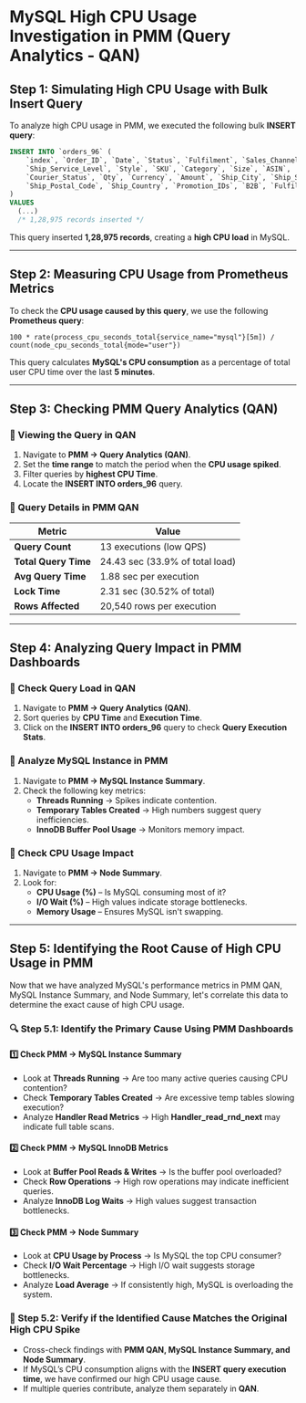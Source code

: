 # **MySQL High CPU Usage Investigation in PMM (Query Analytics - QAN)**

## **Step 1: Simulating High CPU Usage with Bulk Insert Query**
To analyze high CPU usage in PMM, we executed the following bulk **INSERT query**:

```sql
INSERT INTO `orders_96` (
    `index`, `Order_ID`, `Date`, `Status`, `Fulfilment`, `Sales_Channel`, 
    `Ship_Service_Level`, `Style`, `SKU`, `Category`, `Size`, `ASIN`, 
    `Courier_Status`, `Qty`, `Currency`, `Amount`, `Ship_City`, `Ship_State`, 
    `Ship_Postal_Code`, `Ship_Country`, `Promotion_IDs`, `B2B`, `Fulfilled_By`
) 
VALUES 
  (...)
  /* 1,28,975 records inserted */
```

This query inserted **1,28,975 records**, creating a **high CPU load** in MySQL.

---

## **Step 2: Measuring CPU Usage from Prometheus Metrics**
To check the **CPU usage caused by this query**, we use the following **Prometheus query**:

```promql
100 * rate(process_cpu_seconds_total{service_name="mysql"}[5m]) / count(node_cpu_seconds_total{mode="user"})
```

This query calculates **MySQL's CPU consumption** as a percentage of total user CPU time over the last **5 minutes**.

---

## **Step 3: Checking PMM Query Analytics (QAN)**

### **🔹 Viewing the Query in QAN**
1. Navigate to **PMM → Query Analytics (QAN)**.
2. Set the **time range** to match the period when the **CPU usage spiked**.
3. Filter queries by **highest CPU Time**.
4. Locate the **INSERT INTO orders_96** query.

### **🔹 Query Details in PMM QAN**

| **Metric**        | **Value**                                      |
|------------------|---------------------------------|
| **Query Count**  | 13 executions (low QPS)        |
| **Total Query Time** | 24.43 sec (33.9% of total load) |
| **Avg Query Time** | 1.88 sec per execution       |
| **Lock Time** | 2.31 sec (30.52% of total) |
| **Rows Affected** | 20,540 rows per execution |

---

## **Step 4: Analyzing Query Impact in PMM Dashboards**

### **🔹 Check Query Load in QAN**
1. Navigate to **PMM → Query Analytics (QAN)**.
2. Sort queries by **CPU Time** and **Execution Time**.
3. Click on the **INSERT INTO orders_96** query to check **Query Execution Stats**.

### **🔹 Analyze MySQL Instance in PMM**
1. Navigate to **PMM → MySQL Instance Summary**.
2. Check the following key metrics:
   - **Threads Running** → Spikes indicate contention.
   - **Temporary Tables Created** → High numbers suggest query inefficiencies.
   - **InnoDB Buffer Pool Usage** → Monitors memory impact.

### **🔹 Check CPU Usage Impact**
1. Navigate to **PMM → Node Summary**.
2. Look for:
   - **CPU Usage (%)** – Is MySQL consuming most of it?
   - **I/O Wait (%)** – High values indicate storage bottlenecks.
   - **Memory Usage** – Ensures MySQL isn't swapping.

---

## **Step 5: Identifying the Root Cause of High CPU Usage in PMM**
Now that we have analyzed MySQL's performance metrics in PMM QAN, MySQL Instance Summary, and Node Summary, let's correlate this data to determine the exact cause of high CPU usage.

### **🔍 Step 5.1: Identify the Primary Cause Using PMM Dashboards**

#### **1️⃣ Check PMM → MySQL Instance Summary**
- Look at **Threads Running** → Are too many active queries causing CPU contention?
- Check **Temporary Tables Created** → Are excessive temp tables slowing execution?
- Analyze **Handler Read Metrics** → High **Handler_read_rnd_next** may indicate full table scans.

#### **2️⃣ Check PMM → MySQL InnoDB Metrics**
- Look at **Buffer Pool Reads & Writes** → Is the buffer pool overloaded?
- Check **Row Operations** → High row operations may indicate inefficient queries.
- Analyze **InnoDB Log Waits** → High values suggest transaction bottlenecks.

#### **3️⃣ Check PMM → Node Summary**
- Look at **CPU Usage by Process** → Is MySQL the top CPU consumer?
- Check **I/O Wait Percentage** → High I/O wait suggests storage bottlenecks.
- Analyze **Load Average** → If consistently high, MySQL is overloading the system.

### **📌 Step 5.2: Verify if the Identified Cause Matches the Original High CPU Spike**
- Cross-check findings with **PMM QAN, MySQL Instance Summary, and Node Summary**.
- If MySQL’s CPU consumption aligns with the **INSERT query execution time**, we have confirmed our high CPU usage cause.
- If multiple queries contribute, analyze them separately in **QAN**.

